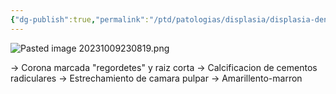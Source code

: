 ```yaml
---
{"dg-publish":true,"permalink":"/ptd/patologias/displasia/displasia-dentinal-tipo-i-radicular/"}
---
```


![Pasted image 20231009230819.png](/img/user/Cirugia%20Bucal%20I/Medias/Pasted%20image%2020231009230819.png)

→ Corona marcada "regordetes" y raiz corta
→ Calcificacion de cementos radiculares
→ Estrechamiento de camara pulpar
→ Amarillento-marron